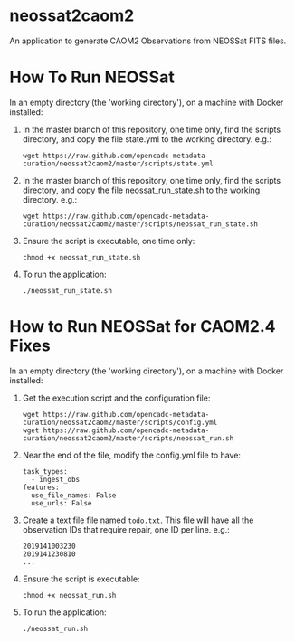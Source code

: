 # neossat2caom2
An application to generate CAOM2 Observations from NEOSSat FITS files.

# How To Run NEOSSat

In an empty directory (the 'working directory'), on a machine with Docker installed:

1. In the master branch of this repository, one time only, find the scripts directory, and copy the file state.yml to the working directory. e.g.:

   ```
   wget https://raw.github.com/opencadc-metadata-curation/neossat2caom2/master/scripts/state.yml
   ```

1. In the master branch of this repository, one time only, find the scripts directory, and copy the file neossat_run_state.sh to the working directory. e.g.:

   ```
   wget https://raw.github.com/opencadc-metadata-curation/neossat2caom2/master/scripts/neossat_run_state.sh
   ```

1. Ensure the script is executable, one time only:

   ```
   chmod +x neossat_run_state.sh
   ```

1. To run the application:

    ```
    ./neossat_run_state.sh
    ```


# How to Run NEOSSat for CAOM2.4 Fixes

In an empty directory (the 'working directory'), on a machine with Docker installed:

1. Get the execution script and the configuration file:


   ```
   wget https://raw.github.com/opencadc-metadata-curation/neossat2caom2/master/scripts/config.yml
   wget https://raw.github.com/opencadc-metadata-curation/neossat2caom2/master/scripts/neossat_run.sh   
   ```
  
1. Near the end of the file, modify the config.yml file to have:

   ```
   task_types:
     - ingest_obs
   features:
     use_file_names: False
     use_urls: False
   ```

1. Create a text file file named `todo.txt`. This file will have all the observation IDs that require repair, one ID per line. e.g.:

   ```
   2019141003230
   2019141230810
   ...
   ```


1. Ensure the script is executable:

   ```
   chmod +x neossat_run.sh
   ```

1. To run the application:

   ```
   ./neossat_run.sh
   ```
